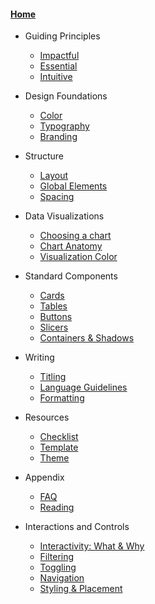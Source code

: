#### [Home](readme.md)
* Guiding Principles
  * [Impactful](content/principles/impactful.md)
  * [Essential](content/principles/essential.md)
  * [Intuitive](content/principles/intuitive.md)

* Design Foundations
  * [Color](content/design-foundations/color.md)
  * [Typography](content/design-foundations/typography.md)
  * [Branding](content/design-foundations/branding.md)

* Structure
  * [Layout](content/layout/arrangement.md)
  * [Global Elements](content/layout/elements.md)
  * [Spacing](content/layout/structure.md)

* Data Visualizations
  * [Choosing a chart](content/visualizations/selection.md)
  * [Chart Anatomy](content/visualizations/anatomy.md)
  * [Visualization Color](content/visualizations/advanced-patterns.md)

* Standard Components
  * [Cards](content/components/cards.md)
  * [Tables](content/components/tables.md)
  * [Buttons](content/components/buttons.md)
  * [Slicers](content/components/slicers.md)
  * [Containers & Shadows](content/components/containers-shadows.md)

* Writing
  * [Titling](content/writing/titling.md)
  * [Language Guidelines](content/writing/language.md)
  * [Formatting](content/writing/formatting.md)

* Resources
  * [Checklist](content/resources/checklist.md)
  * [Template](content/resources/template.md)
  * [Theme](content/resources/theme.md)

* Appendix
  * [FAQ](content/appendix/faq.md)
  * [Reading](content/appendix/reading.md)

* Interactions and Controls
  * [Interactivity: What & Why](content/interactions/progressive-disclosure.md)
  * [Filtering](content/interactions/implementation.md)
  * [Toggling](content/interactions/placement.md)
  * [Navigation](content/interactions/placement.md)
  * [Styling & Placement](content/interactions/styling-affordances.md)